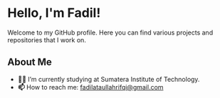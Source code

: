 # Hello, I'm Fadil!

Welcome to my GitHub profile. Here you can find various projects and repositories that I work on.

## About Me

- **👨‍💻** I’m currently studying at Sumatera Institute of Technology.
- **📫** How to reach me: fadilataullahrifqi@gmail.com
